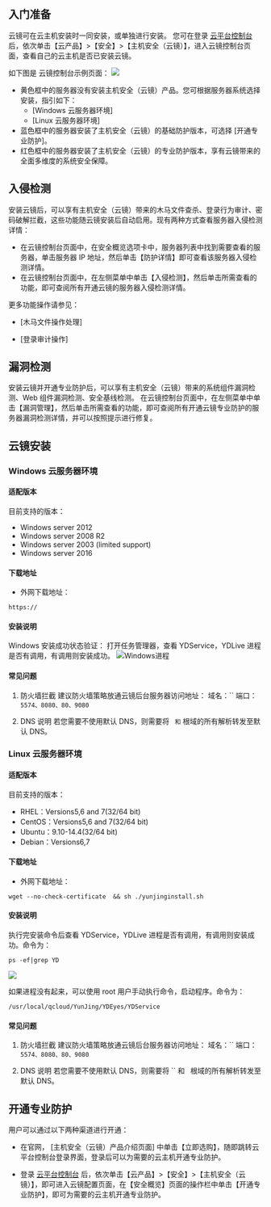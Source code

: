 ## 入门准备
云镜可在云主机安装时一同安装，或单独进行安装。
您可在登录 [云平台控制台](http://console.tce.fsphere.cn) 后，依次单击【云产品】>【安全】>【主机安全（云镜）】，进入云镜控制台页面，查看自己的云主机是否已安装云镜。

如下图是 云镜控制台示例页面：
![](/console.png)

- 黄色框中的服务器没有安装主机安全（云镜）产品。您可根据服务器系统选择安装，指引如下：
  - [Windows 云服务器环境]
  - [Linux 云服务器环境]
- 蓝色框中的服务器安装了主机安全（云镜）的基础防护版本，可选择 [开通专业防护]。
- 红色框中的服务器安装了主机安全（云镜）的专业防护版本，享有云镜带来的全面多维度的系统安全保障。

## 入侵检测
安装云镜后，可以享有主机安全（云镜）带来的木马文件查杀、登录行为审计、密码破解拦截，这些功能随云镜安装后自动启用。现有两种方式查看服务器入侵检测详情：
- 在云镜控制台页面中，在安全概览选项卡中，服务器列表中找到需要查看的服务器，单击服务器 IP 地址，然后单击【防护详情】即可查看该服务器入侵检测详情。
- 在云镜控制台页面中，在左侧菜单中单击【入侵检测】，然后单击所需查看的功能，即可查阅所有开通云镜的服务器入侵检测详情。

更多功能操作请参见：
- [木马文件操作处理]

- [登录审计操作]

## 漏洞检测
安装云镜并开通专业防护后，可以享有主机安全（云镜）带来的系统组件漏洞检测、Web 组件漏洞检测、安全基线检测。
在云镜控制台页面中，在左侧菜单中单击【漏洞管理】，然后单击所需查看的功能，即可查阅所有开通云镜专业防护的服务器漏洞检测详情，并可以按照提示进行修复。

## 云镜安装
### Windows 云服务器环境  
#### 适配版本
目前支持的版本：
- Windows server 2012
- Windows server 2008 R2
- Windows server 2003 (limited support)
- Windows server 2016

#### 下载地址
- 外网下载地址：
```
https://
```


#### 安装说明
Windows 安装成功状态验证：
打开任务管理器，查看 YDService，YDLive 进程是否有调用，有调用则安装成功。
![Windows进程](https://mc.qcloudimg.com/static/img/cb809b0f1e6a61d548a24f4bd4b57a61/image.jpg)

#### 常见问题
1. 防火墙拦截
建议防火墙策略放通云镜后台服务器访问地址：
域名：``
端口：`5574、8080、80、9080`

2. DNS 说明
若您需要不使用默认 DNS，则需要将 `` 和`` 根域的所有解析转发至默认 DNS。

### Linux 云服务器环境
#### 适配版本
目前支持的版本：
- RHEL：Versions5,6 and 7(32/64 bit)
- CentOS：Versions5,6 and 7(32/64 bit)
- Ubuntu：9.10-14.4(32/64 bit)
- Debian：Versions6,7

#### 下载地址
- 外网下载地址：
```
wget --no-check-certificate  && sh ./yunjinginstall.sh
```



#### 安装说明
执行完安装命令后查看 YDService，YDLive 进程是否有调用，有调用则安装成功。命令为：
```
ps -ef|grep YD
```

![](https://mc.qcloudimg.com/static/img/25c18ce3ed1673ca7d47425c28c3b8ef/image.png)

如果进程没有起来，可以使用 root 用户手动执行命令，启动程序。命令为：
```
/usr/local/qcloud/YunJing/YDEyes/YDService
```

#### 常见问题
1. 防火墙拦截
建议防火墙策略放通云镜后台服务器访问地址：
域名：``
端口：`5574、8080、80、9080`

2. DNS 说明
若您需要不使用默认 DNS，则需要将 `` 和 ` `根域的所有解析转发至默认 DNS。

## 开通专业防护
用户可以通过以下两种渠道进行开通：
- 在官网， [主机安全（云镜）产品介绍页面] 中单击【立即选购】，随即跳转云平台控制台登录界面，登录后可以为需要的云主机开通专业防护。

- 登录 [云平台控制台](http://console.tce.fsphere.cn) 后，依次单击【云产品】>【安全】>【主机安全（云镜）】，即可进入云镜配置页面，在【安全概览】页面的操作栏中单击【开通专业防护】，即可为需要的云主机开通专业防护。
